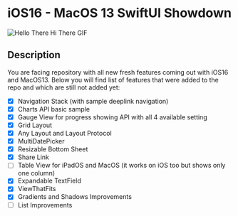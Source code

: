 # iOS16 - MacOS 13 SwiftUI Showdown

![Hello There Hi There GIF](https://media.tenor.com/images/e884f717b42f78f0792d914117cd010d/tenor.gif)

## Description

You are facing repository with all new fresh features coming out with iOS16 and MacOS13. Below you will find list of features that were added to the repo and which are still not added yet:

- [x] Navigation Stack (with sample deeplink navigation)
- [x] Charts API basic sample
- [x] Gauge View for progress showing API with all 4 available setting
- [x] Grid Layout
- [x] Any Layout and Layout Protocol
- [x] MultiDatePicker
- [x] Resizable Bottom Sheet
- [x] Share Link
- [ ] Table View for iPadOS and MacOS (it works on iOS too but shows only one column)
- [x] Expandable TextField
- [x] ViewThatFits
- [x] Gradients and Shadows Improvements
- [ ] List Improvements
